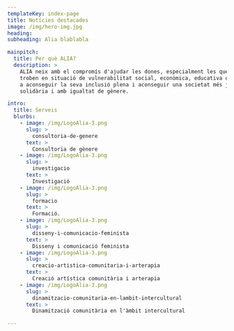 ```yaml
---
templateKey: index-page
title: Notícies destacades
image: /img/hero-img.jpg
heading: 
subheading: Alia blablabla

mainpitch:
  title: Per què ALIA?
  description: >
    ALIA neix amb el compromís d'ajudar les dones, especialment les que es
    troben en situació de vulnerabilitat social, econòmica, educativa o cultural,
    a aconseguir la seva inclusió plena i aconseguir una societat més justa,
    solidària i amb igualtat de gènere.

intro:
  title: Serveis
  blurbs:
    - image: /img/LogoAlia-3.png
      slug: >
        consultoria-de-genere
      text: >
        Consultoria de gènere
    - image: /img/LogoAlia-3.png
      slug: >
        investigacio
      text: >
        Investigació
    - image: /img/LogoAlia-3.png
      slug: >
        formacio
      text: >
        Formació.
    - image: /img/LogoAlia-3.png
      slug: >
        disseny-i-comunicacio-feminista
      text: >
        Disseny i comunicació feminista
    - image: /img/LogoAlia-3.png
      slug: >
        creacio-artistica-comunitaria-i-arterapia
      text: >
        Creació artística comunitària i arterapia
    - image: /img/LogoAlia-3.png
      slug: >
        dinamitzacio-comunitaria-en-lambit-intercultural
      text: >
        Dinamització comunitària en l'àmbit intercultural

---
```

